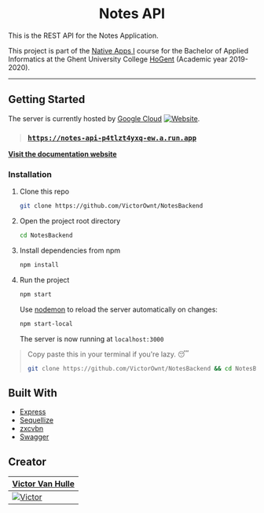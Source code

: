 <h1 align="center">Notes API</h1>

This is the REST API for the Notes Application.

This project is part of the [Native Apps I](https://bamaflexweb.hogent.be/BMFUIDetailxOLOD.aspx?a=113418&b=1&c=1) course for the Bachelor of Applied Informatics at the Ghent University College [HoGent](https://www.hogent.be/en/) (Academic year 2019-2020).

---

## Getting Started

The server is currently hosted by [Google Cloud](https://cloud.google.com) [![Website](https://img.shields.io/website?label=backend&logo=google%20cloud&url=https%3A%2F%2Fnotes-api-p4tlzt4yxq-ew.a.run.app)](https://notes-api-p4tlzt4yxq-ew.a.run.app).

> ### [`https://notes-api-p4tlzt4yxq-ew.a.run.app`](https://notes-api-p4tlzt4yxq-ew.a.run.app)

[**Visit the documentation website**](https://wafelbak-api-p4tlzt4yxq-ew.a.run.app)

### Installation

1. Clone this repo

   ```bash
   git clone https://github.com/VictorOwnt/NotesBackend
   ```

2. Open the project root directory

   ```bash
   cd NotesBackend
   ```

3. Install dependencies from npm

   ```bash
   npm install
   ```

4. Run the project

   ```bash
   npm start
   ```

   Use [nodemon](https://nodemon.io/) to reload the server automatically on changes:

   ```bash
   npm start-local
   ```

   The server is now running at `localhost:3000`

> Copy paste this in your terminal if you're lazy. 😴
>
> ```bash
> git clone https://github.com/VictorOwnt/NotesBackend && cd NotesBackend && npm i && npm start
> ```

<!--
### Trying routes with Insomnia
-->
<!--
We've included our [Insomnia](https://insomnia.rest/) configuration file for testing API calls. No automated end-to-end tests (yet).-->
<!--
You can find a guide on how to import this [here](https://support.insomnia.rest/article/52-importing-and-exporting-data). The data is located in the `Insomnia_2020_01_05.json` file.
-->
<!--
### Azure SQL Database
-->
<!--
This API relies on a [Microsoft Azure](azure.microsoft.com) database.
-->
<!--
1. Create a new file `.env` in the root folder of the project
2. Open the file and add following lines to it:

    ```bash
    WAFELBAK_BACKEND_SECRET="VictorIsDeBeste"
    WAFELBAK_DATABASE="WafelbakDatabase"
    DATABASE_USER="victorvh"
    DATABASE_PASSWORD="123Victor"
    DATABASE_SERVER="wafelbakserver.database.windows.net"
    DATABASE_DIALECT="mssql"
    ```-->
<!--
3. It is now possible to test the API with our database. **Don't abuse this.** Change the values to your own values when deploying. -->

## Built With

- [Express](https://expressjs.com/)
- [Sequellize](https://sequelize.org)
- [zxcvbn](https://github.com/dropbox/zxcvbn)
- [Swagger](https://swagger.io/)

## Creator

| <a href="https://github.com/VictorOwnt" target="_blank">**Victor Van Hulle**</a> |
| --- |
| [![Victor](https://avatars2.githubusercontent.com/u/17174095?s=200)](https://github.com/VictorOwnt) |
